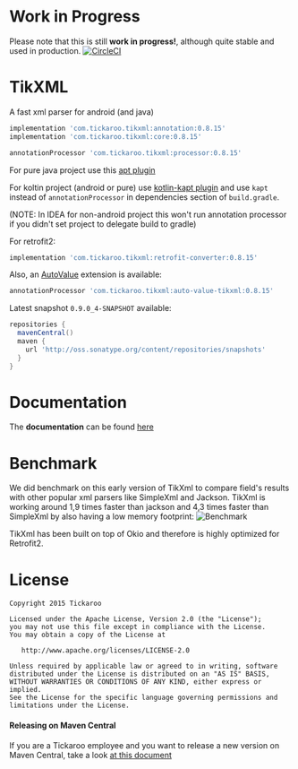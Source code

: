 # Work in Progress
Please note that this is still **work in progress!**, although quite stable and used in production.
[![CircleCI](https://circleci.com/gh/Tickaroo/tikxml/tree/master.svg?style=svg)](https://circleci.com/gh/Tickaroo/tikxml/tree/master)

# TikXML
A fast xml parser for android (and java)

```groovy
implementation 'com.tickaroo.tikxml:annotation:0.8.15'
implementation 'com.tickaroo.tikxml:core:0.8.15'

annotationProcessor 'com.tickaroo.tikxml:processor:0.8.15'
```
For pure java project use this [apt plugin](https://github.com/tbroyer/gradle-apt-plugin) 

For koltin project (android or pure) use [kotlin-kapt plugin](https://kotlinlang.org/docs/reference/kapt.html) and use `kapt` instead of `annotationProcessor` in dependencies section of `build.gradle`.

(NOTE: In IDEA for non-android project this won't run annotation processor if you didn't set project to delegate build to gradle)

For retrofit2:

```groovy
implementation 'com.tickaroo.tikxml:retrofit-converter:0.8.15'
```

Also, an [AutoValue](https://github.com/google/auto/tree/master/value) extension is available:

```groovy
annotationProcessor 'com.tickaroo.tikxml:auto-value-tikxml:0.8.15'
```

Latest snapshot `0.9.0_4-SNAPSHOT` available:

```groovy
repositories {
  mavenCentral()
  maven {
    url 'http://oss.sonatype.org/content/repositories/snapshots'
  }
}
```

# Documentation
The **documentation** can be found [here](https://github.com/Tickaroo/tikxml/blob/master/docs/AnnotatingModelClasses.md)

# Benchmark
We did benchmark on this early version of TikXml to compare field's results with other popular xml parsers like SimpleXml and Jackson.
TikXml is working around 1,9 times faster than jackson and 4,3 times faster than SimpleXml by also having a low memory footprint:
![Benchmark](https://raw.githubusercontent.com/Tickaroo/tikxml/master/docs/Benchmark.png)

TikXml has been built on top of Okio and therefore is highly optimized for Retrofit2.

# License

```
Copyright 2015 Tickaroo

Licensed under the Apache License, Version 2.0 (the "License");
you may not use this file except in compliance with the License.
You may obtain a copy of the License at

   http://www.apache.org/licenses/LICENSE-2.0

Unless required by applicable law or agreed to in writing, software
distributed under the License is distributed on an "AS IS" BASIS,
WITHOUT WARRANTIES OR CONDITIONS OF ANY KIND, either express or implied.
See the License for the specific language governing permissions and
limitations under the License.
```


#### Releasing on Maven Central

If you are a Tickaroo employee and you want to release a new version on Maven Central, 
take a look [at this document](https://github.com/Tickaroo/tikxml/blob/master/Releasing.md)
